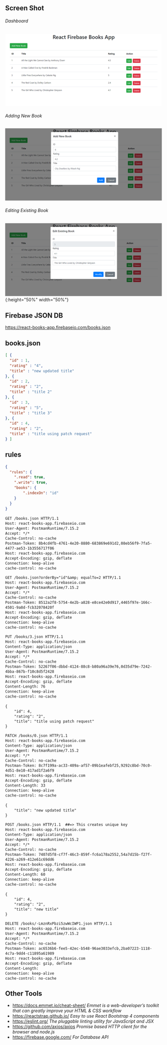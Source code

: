 ## Screen Shot
###### Dashboard
![Dashboard](https://raw.githubusercontent.com/ritesh28393/React-Firebase-Books-App/master/ScreenShot/Dashboard.png "Book Table Dashboard")
###### Adding New Book
![Add New Book](https://raw.githubusercontent.com/ritesh28393/React-Firebase-Books-App/master/ScreenShot/Add_New_Book.png "Add New Book")
###### Editing Existing Book
![Modify Existing Book](https://raw.githubusercontent.com/ritesh28393/React-Firebase-Books-App/master/ScreenShot/Modify_Existing_Book.png "Modify Existing Book"){:height="50%" width="50%"}
## Firebase JSON DB
https://react-books-app.firebaseio.com/books.json
## books.json
```json
[ {
  "id" : 1,
  "rating" : "4",
  "title" : "new updated title"
}, {
  "id" : 2,
  "rating" : "2",
  "title" : "title 2"
}, {
  "id" : 3,
  "rating" : "5",
  "title" : "title 3"
}, {
  "id" : 4,
  "rating" : "2",
  "title" : "title using patch request"
} ]
```
## rules
```json
{
  "rules": {
    ".read": true,
    ".write": true,
    "books": {
    	".indexOn": "id"
    }
  }
}
```
```http
GET /books.json HTTP/1.1
Host: react-books-app.firebaseio.com  
User-Agent: PostmanRuntime/7.15.2  
Accept: */*  
Cache-Control: no-cache  
Postman-Token: 8b4cd4fb-4761-4e20-8880-683869e691d2,08eb56f9-7fa5-4477-ae53-1b3556717f06  
Host: react-books-app.firebaseio.com  
Accept-Encoding: gzip, deflate  
Connection: keep-alive  
cache-control: no-cache  
```
```http
GET /books.json?orderBy="id"&amp; equalTo=2 HTTP/1.1
Host: react-books-app.firebaseio.com
User-Agent: PostmanRuntime/7.15.2
Accept: */*
Cache-Control: no-cache
Postman-Token: 8512a2f8-5754-4e2b-a828-e8ce42e0d917,4465f97e-166c-4501-9a8d-fcb32078420f
Host: react-books-app.firebaseio.com
Accept-Encoding: gzip, deflate
Connection: keep-alive
cache-control: no-cache
```
```http
PUT /books/3.json HTTP/1.1
Host: react-books-app.firebaseio.com
Content-Type: application/json
User-Agent: PostmanRuntime/7.15.2
Accept: */*
Cache-Control: no-cache
Postman-Token: 52267f06-dbbd-4124-88c8-b80a96a39e76,0d35d79e-7242-4bba-867b-f10c8d5f2428
Host: react-books-app.firebaseio.com
Accept-Encoding: gzip, deflate
Content-Length: 76
Connection: keep-alive
cache-control: no-cache

{
    "id": 4,
    "rating": "2",
    "title": "title using patch request"
}
```
```http
PATCH /books/0.json HTTP/1.1
Host: react-books-app.firebaseio.com
Content-Type: application/json
User-Agent: PostmanRuntime/7.15.2
Accept: */*
Cache-Control: no-cache
Postman-Token: 8c7f199a-ac33-409a-af57-09b1eafebf25,9292c8bd-70c0-4d51-8e10-417ad1f2a6f9
Host: react-books-app.firebaseio.com
Accept-Encoding: gzip, deflate
Content-Length: 33
Connection: keep-alive
cache-control: no-cache

{
	"title": "new updated title"
}
```
```http
POST /books.json HTTP/1.1  ##=> This creates unique key
Host: react-books-app.firebaseio.com
Content-Type: application/json
User-Agent: PostmanRuntime/7.15.2
Accept: */*
Cache-Control: no-cache
Postman-Token: 7407d5f8-cf7f-46c3-859f-fc6a178a2552,54a7d15b-f27f-4226-a269-412e61c69dd6
Host: react-books-app.firebaseio.com
Accept-Encoding: gzip, deflate
Content-Length: 60
Connection: keep-alive
cache-control: no-cache

{
    "id": 4,
    "rating": "2",
    "title": "new title"
}
```
```http
DELETE /books/-LmznRxPbzi5zwWcIWP1.json HTTP/1.1
Host: react-books-app.firebaseio.com
User-Agent: PostmanRuntime/7.15.2
Accept: */*
Cache-Control: no-cache
Postman-Token: ac6536b6-fee5-42ec-b548-96ae3033efcb,2ba07223-1118-4c7a-9dd4-c11895a61989
Host: react-books-app.firebaseio.com
Accept-Encoding: gzip, deflate
Content-Length: 
Connection: keep-alive
cache-control: no-cache
```
## Other Tools
- <https://docs.emmet.io/cheat-sheet/>  *Emmet is a web-developer’s toolkit that can greatly improve your HTML & CSS workflow*
- <https://reactstrap.github.io/>  *Easy to use React Bootstrap 4 components*
- <https://eslint.org/>  *The pluggable linting utility for JavaScript and JSX*
- <https://github.com/axios/axios>  *Promise based HTTP client for the browser and node.js*
- <https://firebase.google.com/>  *For Database API*